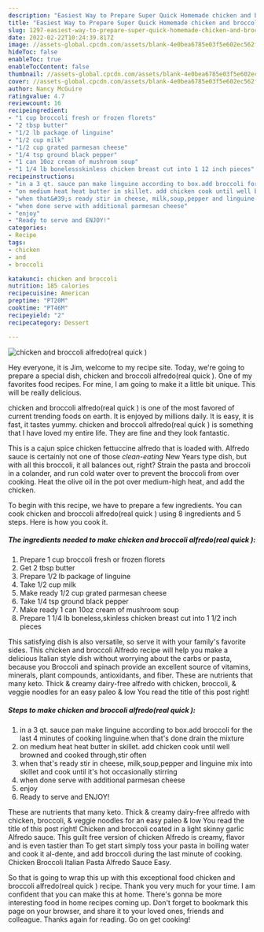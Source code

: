```yaml
---
description: "Easiest Way to Prepare Super Quick Homemade chicken and broccoli alfredo(real quick )"
title: "Easiest Way to Prepare Super Quick Homemade chicken and broccoli alfredo(real quick )"
slug: 1297-easiest-way-to-prepare-super-quick-homemade-chicken-and-broccoli-alfredoreal-quick
date: 2022-02-22T10:24:39.817Z
image: //assets-global.cpcdn.com/assets/blank-4e0bea6785e03f5e602ec562f230caae08da540cada707380b4fe1bbebba43da.png
hideToc: false
enableToc: true
enableTocContent: false
thumbnail: //assets-global.cpcdn.com/assets/blank-4e0bea6785e03f5e602ec562f230caae08da540cada707380b4fe1bbebba43da.png
cover: //assets-global.cpcdn.com/assets/blank-4e0bea6785e03f5e602ec562f230caae08da540cada707380b4fe1bbebba43da.png
author: Nancy McGuire
ratingvalue: 4.7
reviewcount: 16
recipeingredient:
- "1 cup broccoli fresh or frozen florets"
- "2 tbsp butter"
- "1/2 lb package of linguine"
- "1/2 cup milk"
- "1/2 cup grated parmesan cheese"
- "1/4 tsp ground black pepper"
- "1 can 10oz cream of mushroom soup"
- "1 1/4 lb bonelessskinless chicken breast cut into 1 12 inch pieces"
recipeinstructions:
- "in a 3 qt. sauce pan make linguine according to box.add broccoli for the last 4 minutes of cooking linguine.when that&#39;s done drain the mixture"
- "on medium heat heat butter in skillet. add chicken cook until well browned and cooked through,stir often"
- "when that&#39;s ready stir in cheese, milk,soup,pepper and linguine mix into skillet and cook until it&#39;s hot occasionally stirring"
- "when done serve with additional parmesan cheese"
- "enjoy"
- "Ready to serve and ENJOY!"
categories:
- Recipe
tags:
- chicken
- and
- broccoli

katakunci: chicken and broccoli 
nutrition: 185 calories
recipecuisine: American
preptime: "PT20M"
cooktime: "PT46M"
recipeyield: "2"
recipecategory: Dessert

---
```



![chicken and broccoli alfredo(real quick )](//assets-global.cpcdn.com/assets/blank-4e0bea6785e03f5e602ec562f230caae08da540cada707380b4fe1bbebba43da.png)

Hey everyone, it is Jim, welcome to my recipe site. Today, we're going to prepare a special dish, chicken and broccoli alfredo(real quick ). One of my favorites food recipes. For mine, I am going to make it a little bit unique. This will be really delicious.

chicken and broccoli alfredo(real quick ) is one of the most favored of current trending foods on earth. It is enjoyed by millions daily. It is easy, it is fast, it tastes yummy. chicken and broccoli alfredo(real quick ) is something that I have loved my entire life. They are fine and they look fantastic.

This is a cajun spice chicken fettuccine alfredo that is loaded with. Alfredo sauce is certainly not one of those *clean-eating* New Years type dish, but with all this broccoli, it all balances out, right? Strain the pasta and broccoli in a colander, and run cold water over to prevent the broccoli from over cooking. Heat the olive oil in the pot over medium-high heat, and add the chicken.


To begin with this recipe, we have to prepare a few ingredients. You can cook chicken and broccoli alfredo(real quick ) using 8 ingredients and 5 steps. Here is how you cook it.

<!--inarticleads1-->

##### The ingredients needed to make chicken and broccoli alfredo(real quick ):

1. Prepare 1 cup broccoli fresh or frozen florets
1. Get 2 tbsp butter
1. Prepare 1/2 lb package of linguine
1. Take 1/2 cup milk
1. Make ready 1/2 cup grated parmesan cheese
1. Take 1/4 tsp ground black pepper
1. Make ready 1 can 10oz cream of mushroom soup
1. Prepare 1 1/4 lb boneless,skinless chicken breast cut into 1 1/2 inch pieces


This satisfying dish is also versatile, so serve it with your family&#39;s favorite sides. This chicken and broccoli Alfredo recipe will help you make a delicious Italian style dish without worrying about the carbs or pasta, because you Broccoli and spinach provide an excellent source of vitamins, minerals, plant compounds, antioxidants, and fiber. These are nutrients that many keto. Thick & creamy dairy-free alfredo with chicken, broccoli, & veggie noodles for an easy paleo & low You read the title of this post right! 

<!--inarticleads2-->

##### Steps to make chicken and broccoli alfredo(real quick ):

1. in a 3 qt. sauce pan make linguine according to box.add broccoli for the last 4 minutes of cooking linguine.when that&#39;s done drain the mixture
1. on medium heat heat butter in skillet. add chicken cook until well browned and cooked through,stir often
1. when that&#39;s ready stir in cheese, milk,soup,pepper and linguine mix into skillet and cook until it&#39;s hot occasionally stirring
1. when done serve with additional parmesan cheese
1. enjoy
1. Ready to serve and ENJOY!

These are nutrients that many keto. Thick & creamy dairy-free alfredo with chicken, broccoli, & veggie noodles for an easy paleo & low You read the title of this post right! Chicken and broccoli coated in a light skinny garlic Alfredo sauce. This guilt free version of chicken Alfredo is creamy, flavor and is even tastier than To get start simply toss your pasta in boiling water and cook it al-dente, and add broccoli during the last minute of cooking. Chicken Broccoli Italian Pasta Alfredo Sauce Easy. 

So that is going to wrap this up with this exceptional food chicken and broccoli alfredo(real quick ) recipe. Thank you very much for your time. I am confident that you can make this at home. There's gonna be more interesting food in home recipes coming up. Don't forget to bookmark this page on your browser, and share it to your loved ones, friends and colleague. Thanks again for reading. Go on get cooking!
